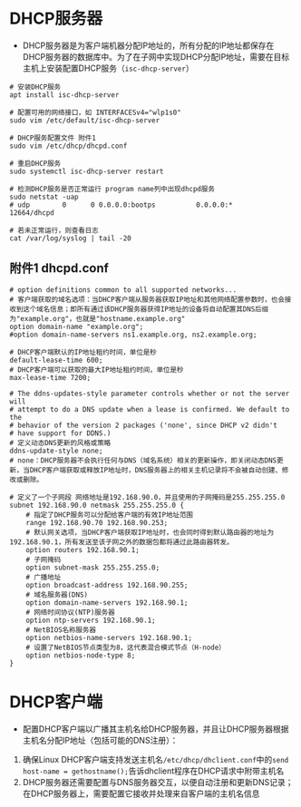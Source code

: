 # DHCP服务器

- DHCP服务器是为客户端机器分配IP地址的，所有分配的IP地址都保存在DHCP服务器的数据库中。为了在子网中实现DHCP分配IP地址，需要在目标主机上安装配置DHCP服务（`isc-dhcp-server`）

```shell
# 安装DHCP服务
apt install isc-dhcp-server

# 配置可用的网络接口，如 INTERFACESv4="wlp1s0"
sudo vim /etc/default/isc-dhcp-server

# DHCP服务配置文件 附件1
sudo vim /etc/dhcp/dhcpd.conf

# 重启DHCP服务
sudo systemctl isc-dhcp-server restart

# 检测DHCP服务是否正常运行 program name列中出现dhcpd服务
sudo netstat -uap
# udp        0      0 0.0.0.0:bootps          0.0.0.0:*                           12664/dhcpd

# 若未正常运行，则查看日志
cat /var/log/syslog | tail -20
```

## 附件1 dhcpd.conf

```shell
# option definitions common to all supported networks...
# 客户端获取的域名选项：当DHCP客户端从服务器获取IP地址和其他网络配置参数时，也会接收到这个域名信息；即所有通过该DHCP服务器获得IP地址的设备将自动配置其DNS后缀为"example.org"，也就是"hostname.example.org"
option domain-name "example.org";
#option domain-name-servers ns1.example.org, ns2.example.org;

# DHCP客户端默认的IP地址租约时间，单位是秒
default-lease-time 600;
# DHCP客户端可以获取的最大IP地址租约时间，单位是秒
max-lease-time 7200;

# The ddns-updates-style parameter controls whether or not the server will
# attempt to do a DNS update when a lease is confirmed. We default to the
# behavior of the version 2 packages ('none', since DHCP v2 didn't
# have support for DDNS.)
# 定义动态DNS更新的风格或策略
ddns-update-style none;
# none：DHCP服务器不会执行任何与DNS（域名系统）相关的更新操作，即关闭动态DNS更新，当DHCP客户端获取或释放IP地址时，DNS服务器上的相关主机记录将不会被自动创建、修改或删除。
```

```shell
# 定义了一个子网段 网络地址是192.168.90.0，并且使用的子网掩码是255.255.255.0
subnet 192.168.90.0 netmask 255.255.255.0 {
    # 指定了DHCP服务可以分配给客户端的有效IP地址范围
    range 192.168.90.70 192.168.90.253; 
    # 默认网关选项，当DHCP客户端获取IP地址时，也会同时得到默认路由器的地址为192.168.90.1，所有发送至该子网之外的数据包都将通过此路由器转发。
    option routers 192.168.90.1;
    # 子网掩码
    option subnet-mask 255.255.255.0;
    # 广播地址
    option broadcast-address 192.168.90.255;
    # 域名服务器(DNS)
    option domain-name-servers 192.168.90.1;
    # 网络时间协议(NTP)服务器
    option ntp-servers 192.168.90.1;
    # NetBIOS名称服务器
    option netbios-name-servers 192.168.90.1;
    # 设置了NetBIOS节点类型为8，这代表混合模式节点（H-node）
    option netbios-node-type 8;
}

```

# DHCP客户端

- 配置DHCP客户端以广播其主机名给DHCP服务器，并且让DHCP服务器根据主机名分配IP地址（包括可能的DNS注册）：

1. 确保Linux DHCP客户端支持发送主机名`/etc/dhcp/dhclient.conf`中的`send host-name = gethostname();`告诉dhclient程序在DHCP请求中附带主机名
2. DHCP服务器还需要配置与DNS服务器交互，以便自动注册和更新DNS记录；在DHCP服务器上，需要配置它接收并处理来自客户端的主机名信息
